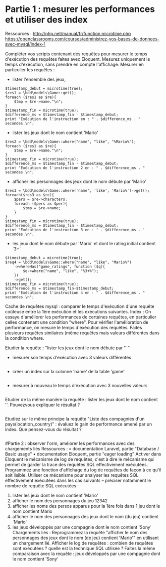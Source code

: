 # Partie 1 : mesurer les performances et utiliser des index
Ressources :
http://php.net/manual/fr/function.microtime.php
https://openclassrooms.com/courses/administrez-vos-bases-de-donnees-avec-mysql/index-1

Compléter vos scripts contenant des requêtes pour mesurer le temps d'exécution des requêtes faites
avec Eloquent. Mesurez uniquement le temps d'exécution, sans prendre en compte l'affichage.
Mesurer en particulier les requêtes :
- lister l'ensemble des jeux,
```
$timestamp_debut = microtime(true);
$res1 = \bdd\models\Game::get();
foreach ($res1 as $re){
    $tmp = $re->name."\n";
}
$timestamp_fin = microtime(true);
$difference_ms = $timestamp_fin - $timestamp_debut;
print "Exécution de l'instruction en : " . $difference_ms . " secondes.\n";
```
- lister les jeux dont le nom contient 'Mario'
```
$res2 = \bdd\models\Game::where("name", "like", "%Mario%");
foreach ($res1 as $re){
    $tmp = $re->name."\n";
}
$timestamp_fin = microtime(true);
$difference_ms = $timestamp_fin - $timestamp_debut;
print "Exécution de l'instruction 2 en : " . $difference_ms . " secondes.\n";
```
- afficher les personnages des jeux dont le nom débute par 'Mario'
```
$res3 = \bdd\models\Game::where('name', 'like', 'Mario%')->get();
foreach($res3 as $re){
	$pers = $re->characters;
	foreach ($pers as $per){
	    $tmp = $re->name;
    }
}
$timestamp_fin = microtime(true);
$difference_ms = $timestamp_fin - $timestamp_debut;
print "Exécution de l'instruction 3 en : ' . $difference_ms . ' secondes.\n";
```
- les jeux dont le nom débute par 'Mario' et dont le rating initial contient '3+'
```
$timestamp_debut = microtime(true);
$req4 = \bdd\models\Game::where("name", "like", "Mario%")
    ->whereHas("game_ratings", function ($q){
        $q->where("name", "like", "%3+%");
    })
    ->get();
$timestamp_fin = microtime(true);
$difference_ms = $timestamp_fin-$timestamp_debut;
print "Exécution de l'instruction 4 en : " . $difference_ms . " secondes.\n";
```

Cache de requêtes mysql : comparer le temps d'exécution d'une requête coûteuse entre la 1ère
exécution et les exécutions suivantes.
Index : On essaye d'améliorer les performances de certaines requêtes, en particulier celles
contenant une condition "where". Pour vérifier l'amélioration de performance, on mesure le temps
d'exécution des requêtes. Faites plusieurs requêtes similaires (même requêtes mais valeurs
différentes dans la condition where.

Etudier la requête : "lister les jeux dont le nom débute par '<valeur>' "
- mesurer son temps d'exécution avec 3 valeurs différentes
```

```
- créer un index sur la colonne 'name' de la table 'game'
```

```
- mesurer à nouveau le temps d'exécution avec 3 nouvelles valeurs
```

```
Etudier de la même manière la requête : lister les jeux dont le nom contient '<valeur>'. Pouvezvous
expliquer le résultat ?
```

```
Etudiez sur le même principe la requête "Liste des compagnies d'un pays(location_country)" :
évaluez le gain de performance amené par un index. Que pensez-vous du résultat ?
```

```

#Partie 2 : observer l'orm, améiorer les performances avec des chargements liés
Ressources :
• documentation Laravel, partie "Database / Basic usage"
• documentation Eloquent, partie "eager loading"
Activer dans Eloquent le mécanisme de log de requêtes, c'est à dire le mécanisme qui permet de
garder la trace des requêtes SQL effectivement exécutées.
Programmez une fonction d'affichage du log de requêtes de façon à ce qu'il soit lisible.
Utiliser ce mécanisme pour analyser les requêtes SQL effectivement exécutées dans les cas suivants
– préciser notamment le nombre de requête SQL exécutées :
1. lister les jeux dont le nom contient 'Mario'
2. afficher le nom des personnages du jeu 12342
3. afficher les noms des persos apparus pour la 1ère fois dans 1 jeu dont le nom contient
Mario
4. afficher le nom des personnages des jeux dont le nom (du jeu) contient 'Mario'
5. les jeux développés par une compagnie dont le nom contient 'Sony'
Chargements liés :
Reprogrammez la requête "afficher le nom des personnages des jeux dont le nom (de jeu) contient
'Mario'" en utilisant un chargement lié.
Afficher le log de requêtes : combien de requêtes sont exécutées ? quelle est la technique SQL
utilisée ?
Faites la même comparaison avec la requête : jeux développés par une compagnie dont le nom
contient 'Sony'